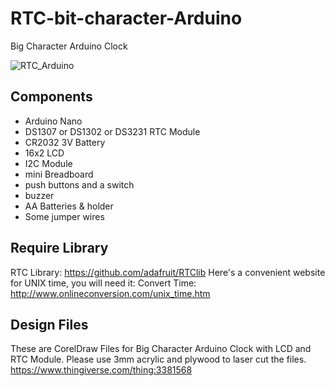 # RTC-bit-character-Arduino
Big Character Arduino Clock

![RTC_Arduino](RTC-Arduino.jpg)

## Components
* Arduino Nano
* DS1307 or DS1302 or DS3231 RTC Module
* CR2032 3V Battery
* 16x2 LCD
* I2C Module
* mini Breadboard
* push buttons and a switch
* buzzer
* AA Batteries & holder
* Some jumper wires

## Require Library
RTC Library: https://github.com/adafruit/RTClib
Here's a convenient website for UNIX time, you will need it:
Convert Time: http://www.onlineconversion.com/unix_time.htm

## Design Files
These are CorelDraw Files for Big Character Arduino Clock with LCD and RTC Module. Please use 3mm acrylic and plywood to laser cut the files.
https://www.thingiverse.com/thing:3381568
